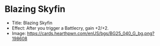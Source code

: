 # Blazing Skyfin
- Title:  Blazing Skyfin
- Effect:  After you trigger a Battlecry, gain +2/+2.
- Image:  https://cards.hearthpwn.com/enUS/bgs/BG25_040_G_bg.png?198608
